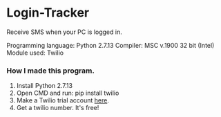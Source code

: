# Login-Tracker
Receive SMS when your PC is logged in.

Programming language: Python 2.7.13
Compiler:	MSC v.1900 32 bit (Intel)
Module used:	Twilio

### How I made this program. ###
1. Install Python 2.7.13
2. Open CMD and run: pip install twilio
3. Make a Twilio trial account [here](https://www.twilio.com/try-twilio).
4. Get a twilio number. It's free!
